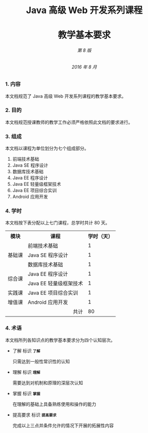 # <center>Java 高级 Web 开发系列课程</center> 
# <center>教学基本要求</center> 
###### <center>第 8 版</center>
###### <center>2016 年 8 月</center>

### 1. 内容

本文档规范了 Java 高级 Web 开发系列课程的教学基本要求。

### 2. 目的

本文档规范授课教师的教学工作必须严格依照此文档的要求进行。

### 3. 组成

本文档以课程为单位划分为七个组成部分。

1. 前端技术基础
2. Java SE 程序设计
3. 数据库技术基础
4. Java EE 程序设计
5. Java EE 轻量级框架技术
6. Java EE 项目综合实训
7. Android 应用开发

### 4. 学时

本文档按下表分配以上七门课程，总学时共计 80 天。

<table>
  <tr>
    <th>模块</th>
    <th>课程</th>
    <th>学时（天）</th>
  </tr>
  <tr>
    <td rowspan="3">基础课</td>
    <td>前端技术基础</td>
    <td>1</td>
  </tr>
  <tr>
    <td>Java SE 程序设计</td>
    <td>1</td>
  </tr>
  <tr>
    <td>数据库技术基础</td>
    <td>1</td>
  </tr>
  <tr>
    <td rowspan="2">综合课</td>
    <td>Java EE 程序设计</td>
    <td>1</td>
  </tr>
  <tr>
    <td>Java EE 轻量级框架技术</td>
    <td>1</td>
  <tr>
  <tr>
    <td>实践课</td>
    <td>Java EE 项目综合实训</td>
    <td>1</td>
  </tr>
  <tr>
    <td>增值课</td>
    <td>Android 应用开发</td>
    <td>1</td>
  </tr>
  <tr>
    <td colspan="2" style="text-align: right">共计</td>
    <td>80</td>
  </tr>
</table>

### 4. 术语

本文档所列各知识点的教学基本要求分为四个认知层次。

- 了解 标识 **`了解`**

  只需达到一般性常识性的认知

- 理解 标识 **`理解`**

  需要达到对机制和原理的深层次认知
  
- 掌握 标识 **`掌握`**

  在理解的基础上具备熟练使用和操作的能力
  
- 提高要求 标识 **`提高要求`**

  完成以上三点并条件允许的情况下开展的拓展性内容
